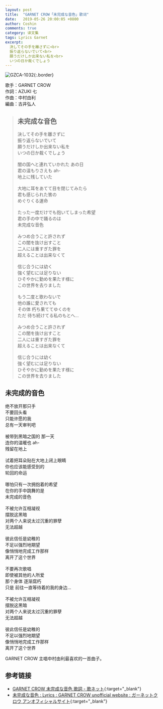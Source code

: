 ```yaml
---
layout: post
title:  "GARNET CROW「未完成な音色」歌词"
date:   2019-05-26 20:00:05 +0800
author: Coshin
comments: true
category: 译文集
tags: Lyrics Garnet
excerpt:
  決してその手を離さずに<br>
  振り返らないでいて<br>
  願うだけしか出来ない私を<br>
  いつの日か裁くでしょう
---
```

![GZCA-1032](https://ganekuro.github.io/images/discography/single/GZCA-1032.jpg){:.border}

歌手：GARNET CROW<br>
作詞：AZUKI 七<br>
作曲：中村由利<br>
編曲：古井弘人

<blockquote class="original">
  <h2>未完成な音色</h2>
  <p>
    決してその手を離さずに<br>
    振り返らないでいて<br>
    願うだけしか出来ない私を<br>
    いつの日か裁くでしょう<br>
    <br>
    闇の国へと連れていかれた あの日<br>
    君の温もりさえも ah-<br>
    地上に残していた<br>
    <br>
    大地に耳をあてて目を閉じてみたら<br>
    君も感じられた筈の<br>
    めぐりくる運命<br>
    <br>
    たった一度だけでも抱いてしまった希望<br>
    君の手の中で踊るのは<br>
    未完成な音色<br>
    <br>
    みつめ合うこと許されず<br>
    この闇を抜け出すこと<br>
    二人には重すぎた罪を<br>
    超えることは出来なくて<br>
    <br>
    信じ合うには幼く<br>
    強く望むには足りない<br>
    ひそやかに勤めを果たす様に<br>
    この世界を去りました<br>
    <br>
    もう二度と歌わないで<br>
    他の誰に愛されても<br>
    その体 朽ち果ててゆくのを<br>
    ただ 待ち続けてる私のもとへ…<br>
    <br>
    みつめ合うこと許されず<br>
    この闇を抜け出すこと<br>
    二人には重すぎた罪を<br>
    超えることは出来なくて<br>
    <br>
    信じ合うには幼く<br>
    強く望むには足りない<br>
    ひそやかに勤めを果たす様に<br>
    この世界を去りました
  </p>
</blockquote>

<div class="translation">
  <h2>未完成的音色</h2>
  <p>
    绝不放开那只手<br>
    不要回头看<br>
    只能许愿的我<br>
    总有一天审判吧<br>
    <br>
    被带到黑暗之国的 那一天<br>
    连你的温暖也 ah-<br>
    残留在地上<br>
    <br>
    试着把耳朵贴在大地上闭上眼睛<br>
    你也应该能感受到的<br>
    轮回的命运<br>
    <br>
    哪怕只有一次拥抱着的希望<br>
    在你的手中跳舞的是<br>
    未完成的音色<br>
    <br>
    不被允许互相凝视<br>
    摆脱这黑暗<br>
    对两个人来说太过沉重的罪孽<br>
    无法超越<br>
    <br>
    彼此信任是幼稚的<br>
    不足以强烈地期望<br>
    像悄悄地完成工作那样<br>
    离开了这个世界<br>
    <br>
    不要再次歌唱<br>
    即使被其他的人所爱<br>
    那个身体 逐渐腐朽<br>
    只是 前往一直等待着的我的身边…<br>
    <br>
    不被允许互相凝视<br>
    摆脱这黑暗<br>
    对两个人来说太过沉重的罪孽<br>
    无法超越<br>
    <br>
    彼此信任是幼稚的<br>
    不足以强烈地期望<br>
    像悄悄地完成工作那样<br>
    离开了这个世界
  </p>
</div>

GARNET CROW 主唱中村由利最喜欢的一首曲子。

## 参考链接

* [GARNET CROW 未完成な音色 歌詞 - 歌ネット](https://www.uta-net.com/song/20146/){:target="_blank"}
* [未完成な音色 : Lyrics : GARNET CROW unofficial website : ガーネットクロウ アンオフィシャルサイト](https://ganekuro.github.io/lyrics/original/Mikansei-na-Neiro.html){:target="_blank"}
